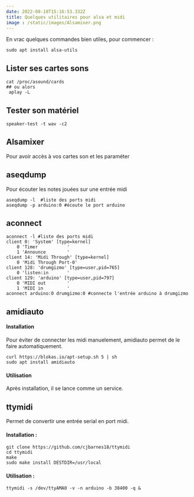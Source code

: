 ```yaml
---
date: 2022-08-18T15:16:53.332Z
title: Quelques utilitaires pour alsa et midi
image : /static/images/Alsamixer.png
---
```

En vrac quelques commandes bien utiles, pour commencer : 

```shell
sudo apt install alsa-utils
```
## Lister ses cartes sons
```shell
cat /proc/asound/cards
## ou alors
 aplay -L
```
## Tester son matériel
```shell
speaker-test -t wav -c2
```
## Alsamixer
Pour avoir accès à vos cartes son et les paraméter

## aseqdump
Pour écouter les notes jouées sur une entrée midi
```shell
aseqdump -l  #liste des ports midi
aseqdump -p arduino:0 #écoute le port arduino
```
## aconnect
```shell
aconnect -l #liste des ports midi
client 0: 'System' [type=kernel]
    0 'Timer           '
    1 'Announce        '
client 14: 'Midi Through' [type=kernel]
    0 'Midi Through Port-0'
client 128: 'drumgizmo' [type=user,pid=765]
    0 'listen:in       '
client 129: 'arduino' [type=user,pid=797]
    0 'MIDI out        '
    1 'MIDI in         '
aconnect arduino:0 drumgizmo:0 #connecte l'entrée arduino à drumgizmo
```
## amidiauto
#### Installation
Pour éviter de connecter les midi manuelement, amidiauto permet de le faire automatiquement. 
```shell
curl https://blokas.io/apt-setup.sh 5 | sh
sudo apt install amidiauto
```
#### Utilisation
Après installation, il se lance comme un service.
## ttymidi
Permet de convertir une entrée serial en port midi.
#### Installation :
```shell
git clone https://github.com/cjbarnes18/ttymidi
cd ttymidi
make
sudo make install DESTDIR=/usr/local
```
#### Utilisation :
```shell
ttymidi -s /dev/ttyAMA0 -v -n arduino -b 38400 -q &
```


